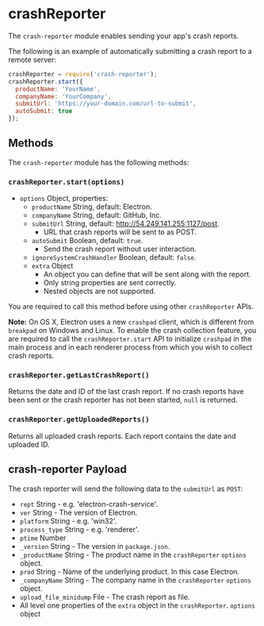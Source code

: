 # crashReporter

The `crash-reporter` module enables sending your app's crash reports.

The following is an example of automatically submitting a crash report to a
remote server:

```javascript
crashReporter = require('crash-reporter');
crashReporter.start({
  productName: 'YourName',
  companyName: 'YourCompany',
  submitUrl: 'https://your-domain.com/url-to-submit',
  autoSubmit: true
});
```

## Methods

The `crash-reporter` module has the following methods:

### `crashReporter.start(options)`

* `options` Object, properties:
  * `productName` String, default: Electron.
  * `companyName` String, default: GitHub, Inc.
  * `submitUrl` String, default: http://54.249.141.255:1127/post.
    * URL that crash reports will be sent to as POST.
  * `autoSubmit` Boolean, default: `true`.
    * Send the crash report without user interaction.
  * `ignoreSystemCrashHandler` Boolean, default: `false`.
  * `extra` Object
    * An object you can define that will be sent along with the report.
    * Only string properties are sent correctly.
    * Nested objects are not supported.

You are required to call this method before using other `crashReporter`
APIs.

**Note:** On OS X, Electron uses a new `crashpad` client, which is different
from `breakpad` on Windows and Linux. To enable the crash collection feature,
you are required to call the `crashReporter.start` API to initialize `crashpad`
in the main process and in each renderer process from which you wish to collect
crash reports.

### `crashReporter.getLastCrashReport()`

Returns the date and ID of the last crash report. If no crash reports have been
sent or the crash reporter has not been started, `null` is returned.

### `crashReporter.getUploadedReports()`

Returns all uploaded crash reports. Each report contains the date and uploaded
ID.

## crash-reporter Payload

The crash reporter will send the following data to the `submitUrl` as `POST`:

* `rept` String - e.g. 'electron-crash-service'.
* `ver` String - The version of Electron.
* `platform` String - e.g. 'win32'.
* `process_type` String - e.g. 'renderer'.
* `ptime` Number
* `_version` String - The version in `package.json`.
* `_productName` String - The product name in the `crashReporter` `options`
  object.
* `prod` String - Name of the underlying product. In this case Electron.
* `_companyName` String - The company name in the `crashReporter` `options`
  object.
* `upload_file_minidump` File - The crash report as file.
* All level one properties of the `extra` object in the `crashReporter`.
  `options` object
